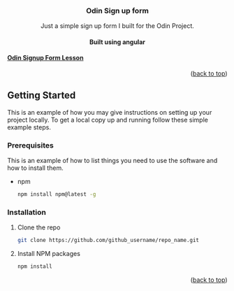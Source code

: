 <a name="readme-top"></a>
<!-- PROJECT LOGO -->
<br />
<div align="center">
    <h3 align="center">
    Odin Sign up form
    </h3>
    <p align="center">
        Just a simple sign up form I built for the Odin Project.
    </p>
    <h4>Built using angular</h4>
</div>

#### [Odin Signup Form Lesson](https://www.theodinproject.com/lessons/node-path-intermediate-html-and-css-sign-up-form)


<p align="right">(<a href="#readme-top">back to top</a>)</p>



<!-- GETTING STARTED (PlaceHolder) -->
## Getting Started

This is an example of how you may give instructions on setting up your project locally.
To get a local copy up and running follow these simple example steps.

### Prerequisites

This is an example of how to list things you need to use the software and how to install them.
* npm
  ```sh
  npm install npm@latest -g
  ```

### Installation
1. Clone the repo
   ```sh
   git clone https://github.com/github_username/repo_name.git
   ```
2. Install NPM packages
   ```sh
   npm install
   ```

<p align="right">(<a href="#readme-top">back to top</a>)</p>